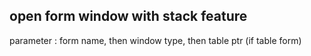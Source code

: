﻿##  open form window with stack feature   parameter : form name, then window type, then table ptr (if table form)  
